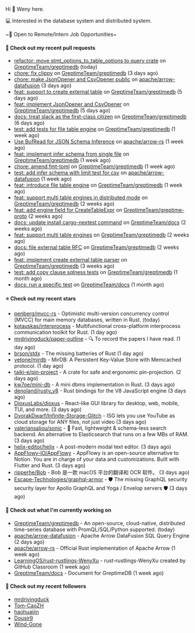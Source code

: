 Hi 👋 Weny here.

💻 Interested in the database system and distributed system.

~🍺 Open to Remote/Intern Job Opportunities~

#### 🔨 Check out my recent pull requests

- [refactor: move stmt_options_to_table_options to query crate](https://github.com/GreptimeTeam/greptimedb/pull/1403) on [GreptimeTeam/greptimedb](https://github.com/GreptimeTeam/greptimedb) (today)
- [chore: fix clippy](https://github.com/GreptimeTeam/greptimedb/pull/1387) on [GreptimeTeam/greptimedb](https://github.com/GreptimeTeam/greptimedb) (3 days ago)
- [chore: make JsonOpener and CsvOpener public](https://github.com/apache/arrow-datafusion/pull/6004) on [apache/arrow-datafusion](https://github.com/apache/arrow-datafusion) (3 days ago)
- [feat: support to create external table](https://github.com/GreptimeTeam/greptimedb/pull/1372) on [GreptimeTeam/greptimedb](https://github.com/GreptimeTeam/greptimedb) (5 days ago)
- [feat: implement JsonOpener and CsvOpener](https://github.com/GreptimeTeam/greptimedb/pull/1367) on [GreptimeTeam/greptimedb](https://github.com/GreptimeTeam/greptimedb) (5 days ago)
- [docs: treat slack as the first-class citizen](https://github.com/GreptimeTeam/greptimedb/pull/1361) on [GreptimeTeam/greptimedb](https://github.com/GreptimeTeam/greptimedb) (6 days ago)
- [test: add tests for file table engine](https://github.com/GreptimeTeam/greptimedb/pull/1353) on [GreptimeTeam/greptimedb](https://github.com/GreptimeTeam/greptimedb) (1 week ago)
- [Use BufRead for JSON Schema Inference](https://github.com/apache/arrow-rs/pull/4041) on [apache/arrow-rs](https://github.com/apache/arrow-rs) (1 week ago)
- [feat: implement infer schema from single file](https://github.com/GreptimeTeam/greptimedb/pull/1348) on [GreptimeTeam/greptimedb](https://github.com/GreptimeTeam/greptimedb) (1 week ago)
- [chore: amend fmt-toml](https://github.com/GreptimeTeam/greptimedb/pull/1347) on [GreptimeTeam/greptimedb](https://github.com/GreptimeTeam/greptimedb) (1 week ago)
- [test: add infer schema with limit test for csv](https://github.com/apache/arrow-datafusion/pull/5926) on [apache/arrow-datafusion](https://github.com/apache/arrow-datafusion) (1 week ago)
- [feat: introduce file table engine](https://github.com/GreptimeTeam/greptimedb/pull/1323) on [GreptimeTeam/greptimedb](https://github.com/GreptimeTeam/greptimedb) (1 week ago)
- [feat: support multi table engines in distributed mode](https://github.com/GreptimeTeam/greptimedb/pull/1316) on [GreptimeTeam/greptimedb](https://github.com/GreptimeTeam/greptimedb) (2 weeks ago)
- [feat: add engine field for CreateTableExpr](https://github.com/GreptimeTeam/greptime-proto/pull/25) on [GreptimeTeam/greptime-proto](https://github.com/GreptimeTeam/greptime-proto) (2 weeks ago)
- [docs: update install cargo-nextest command](https://github.com/GreptimeTeam/docs/pull/284) on [GreptimeTeam/docs](https://github.com/GreptimeTeam/docs) (2 weeks ago)
- [feat: support multi table engines](https://github.com/GreptimeTeam/greptimedb/pull/1277) on [GreptimeTeam/greptimedb](https://github.com/GreptimeTeam/greptimedb) (2 weeks ago)
- [docs: file external table RFC](https://github.com/GreptimeTeam/greptimedb/pull/1274) on [GreptimeTeam/greptimedb](https://github.com/GreptimeTeam/greptimedb) (2 weeks ago)
- [feat: implement create external table parser](https://github.com/GreptimeTeam/greptimedb/pull/1252) on [GreptimeTeam/greptimedb](https://github.com/GreptimeTeam/greptimedb) (3 weeks ago)
- [test: add copy clause sqlness tests](https://github.com/GreptimeTeam/greptimedb/pull/1198) on [GreptimeTeam/greptimedb](https://github.com/GreptimeTeam/greptimedb) (1 month ago)
- [docs: run a specific test](https://github.com/GreptimeTeam/docs/pull/257) on [GreptimeTeam/docs](https://github.com/GreptimeTeam/docs) (1 month ago)

#### ⭐ Check out my recent stars

- [penberg/mvcc-rs](https://github.com/penberg/mvcc-rs) - Optimistic multi-version concurrency control (MVCC) for main memory databases, written in Rust. (today)
- [kotauskas/interprocess](https://github.com/kotauskas/interprocess) - Multifunctional cross-platform interprocess communication toolkit for Rust. (1 day ago)
- [mrdrivingduck/paper-outline](https://github.com/mrdrivingduck/paper-outline) - 🔍 To record the papers I have read. (1 day ago)
- [brson/stdx](https://github.com/brson/stdx) - The missing batteries of Rust (1 day ago)
- [yetone/mirdb](https://github.com/yetone/mirdb) - MirDB: A Persistent Key-Value Store with Memcached protocol. (1 day ago)
- [taiki-e/pin-project](https://github.com/taiki-e/pin-project) - A crate for safe and ergonomic pin-projection. (2 days ago)
- [kw7oe/mini-db](https://github.com/kw7oe/mini-db) - A mini dbms implementation in Rust. (3 days ago)
- [denoland/rusty_v8](https://github.com/denoland/rusty_v8) - Rust bindings for the V8 JavaScript engine (3 days ago)
- [DioxusLabs/dioxus](https://github.com/DioxusLabs/dioxus) - React-like GUI library for desktop, web, mobile, TUI, and more. (3 days ago)
- [DvorakDwarf/Infinite-Storage-Glitch](https://github.com/DvorakDwarf/Infinite-Storage-Glitch) - ISG lets you use YouTube as cloud storage for ANY files, not just video (3 days ago)
- [valeriansaliou/sonic](https://github.com/valeriansaliou/sonic) - 🦔 Fast, lightweight &amp; schema-less search backend. An alternative to Elasticsearch that runs on a few MBs of RAM. (3 days ago)
- [helix-editor/helix](https://github.com/helix-editor/helix) - A post-modern modal text editor. (3 days ago)
- [AppFlowy-IO/AppFlowy](https://github.com/AppFlowy-IO/AppFlowy) - AppFlowy is an open-source alternative to Notion. You are in charge of your data and customizations. Built with Flutter and Rust. (3 days ago)
- [ripperhe/Bob](https://github.com/ripperhe/Bob) - Bob 是一款 macOS 平台的翻译和 OCR 软件。 (3 days ago)
- [Escape-Technologies/graphql-armor](https://github.com/Escape-Technologies/graphql-armor) - 🛡️ The missing GraphQL security security layer for Apollo GraphQL and Yoga / Envelop servers 🛡️ (3 days ago)

#### 👷 Check out what I'm currently working on

- [GreptimeTeam/greptimedb](https://github.com/GreptimeTeam/greptimedb) - An open-source, cloud-native, distributed time-series database with PromQL/SQL/Python supported. (today)
- [apache/arrow-datafusion](https://github.com/apache/arrow-datafusion) - Apache Arrow DataFusion SQL Query Engine (2 days ago)
- [apache/arrow-rs](https://github.com/apache/arrow-rs) - Official Rust implementation of Apache Arrow (1 week ago)
- [LearningOS/rust-rustlings-WenyXu](https://github.com/LearningOS/rust-rustlings-WenyXu) - rust-rustlings-WenyXu created by GitHub Classroom (1 week ago)
- [GreptimeTeam/docs](https://github.com/GreptimeTeam/docs) - Document for GreptimeDB (1 week ago)

#### 👯 Check out my recent followers

- [mrdrivingduck](https://github.com/mrdrivingduck)
- [Tom-CaoZH](https://github.com/Tom-CaoZH)
- [haohuaijin](https://github.com/haohuaijin)
- [Dousir9](https://github.com/Dousir9)
- [Wind-Gone](https://github.com/Wind-Gone)


